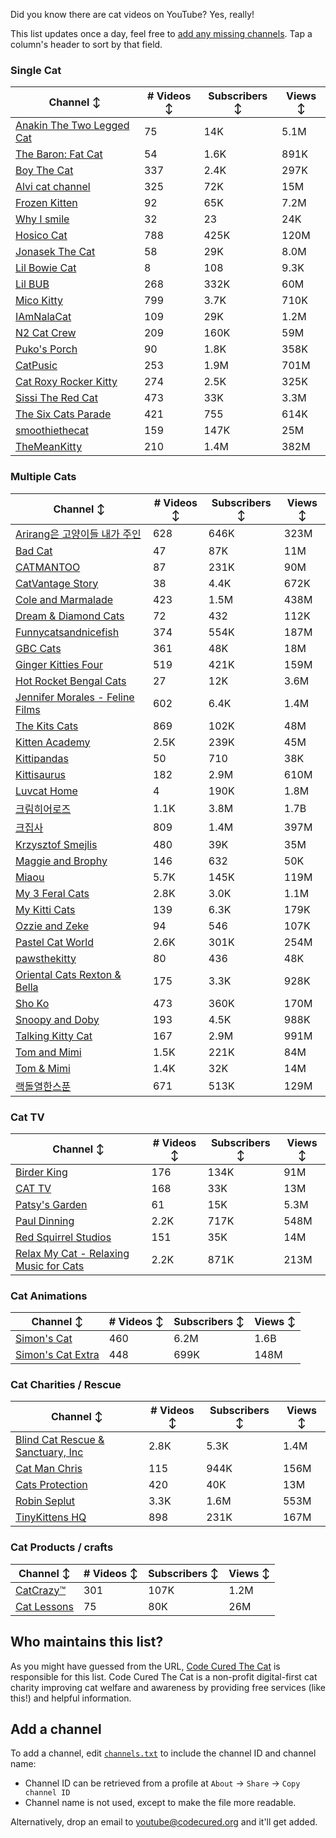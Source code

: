 Did you know there are cat videos on YouTube? Yes, really!

This list updates once a day, feel free to [add any missing channels](#add-a-channel). Tap a column's header to sort by that field.


### Single Cat

| Channel ↕ | # Videos ↕ | Subscribers ↕ | Views ↕ |
| --- | --- | --- | --- |
| [Anakin The Two Legged Cat](https://youtube.com/@anakintwolegs) | 75 | 14K | 5.1M |
| [The Baron: Fat Cat](https://youtube.com/@thebaronfatcat6603) | 54 | 1.6K | 891K |
| [Boy The Cat](https://youtube.com/@boythecat) | 337 | 2.4K | 297K |
| [Alvi cat channel](https://youtube.com/@alvicatchannel) | 325 | 72K | 15M |
| [Frozen Kitten](https://youtube.com/@frozenkitten) | 92 | 65K | 7.2M |
| [Why I smile](https://youtube.com/@whyismile) | 32 | 23 | 24K |
| [Hosico Cat](https://youtube.com/@hosico_cat) | 788 | 425K | 120M |
| [Jonasek The Cat](https://youtube.com/@jonasekthecat) | 58 | 29K | 8.0M |
| [Lil Bowie Cat](https://youtube.com/@lilbowiecat9121) | 8 | 108 | 9.3K |
| [Lil BUB](https://youtube.com/@lilbub) | 268 | 332K | 60M |
| [Mico Kitty](https://youtube.com/@micokitty) | 799 | 3.7K | 710K |
| [IAmNalaCat](https://youtube.com/@iamnalacat) | 109 | 29K | 1.2M |
| [N2 Cat Crew](https://youtube.com/@n2catcrew) | 209 | 160K | 59M |
| [Puko's Porch](https://youtube.com/@pukosporch) | 90 | 1.8K | 358K |
| [CatPusic](https://youtube.com/@catpusic) | 253 | 1.9M | 701M |
| [Cat Roxy Rocker Kitty](https://youtube.com/@rockerroxy) | 274 | 2.5K | 325K |
| [Sissi The Red Cat](https://youtube.com/@veterinarylife) | 473 | 33K | 3.3M |
| [The Six Cats Parade](https://youtube.com/@thesixcatsparade) | 421 | 755 | 614K |
| [smoothiethecat](https://youtube.com/@smoothiethecat) | 159 | 147K | 25M |
| [TheMeanKitty](https://youtube.com/@themeankitty) | 210 | 1.4M | 382M |

### Multiple Cats

| Channel ↕ | # Videos ↕ | Subscribers ↕ | Views ↕ |
| --- | --- | --- | --- |
| [Arirang은 고양이들 내가 주인](https://youtube.com/@arirang3) | 628 | 646K | 323M |
| [Bad Cat](https://youtube.com/@badcattube) | 47 | 87K | 11M |
| [CATMANTOO](https://youtube.com/@catmantoo) | 87 | 231K | 90M |
| [CatVantage Story](https://youtube.com/@catvantagestory) | 38 | 4.4K | 672K |
| [Cole and Marmalade](https://youtube.com/@coleandmarmalade) | 423 | 1.5M | 438M |
| [Dream & Diamond Cats](https://youtube.com/@dreamdiamondcats) | 72 | 432 | 112K |
| [Funnycatsandnicefish](https://youtube.com/@funnycatsandnicefish) | 374 | 554K | 187M |
| [GBC Cats](https://youtube.com/@gbccats) | 361 | 48K | 18M |
| [Ginger Kitties Four](https://youtube.com/@gingerkittiesfour) | 519 | 421K | 159M |
| [Hot Rocket Bengal Cats](https://youtube.com/@hotrocketbengalcats) | 27 | 12K | 3.6M |
| [Jennifer Morales - Feline Films](https://youtube.com/@jennifermoralesfelinefilms) | 602 | 6.4K | 1.4M |
| [The Kits Cats](https://youtube.com/@drnworbskitscats) | 869 | 102K | 48M |
| [Kitten Academy](https://youtube.com/@kittenacademy) | 2.5K | 239K | 45M |
| [Kittipandas](https://youtube.com/@kittipandas) | 50 | 710 | 38K |
| [Kittisaurus](https://youtube.com/@kittisaurus) | 182 | 2.9M | 610M |
| [Luvcat Home](https://youtube.com/@claireluvcat) | 4 | 190K | 1.8M |
| [크림히어로즈](https://youtube.com/@creamheros) | 1.1K | 3.8M | 1.7B |
| [크집사](https://youtube.com/@claire_luvcat) | 809 | 1.4M | 397M |
| [Krzysztof Smejlis](https://youtube.com/@bobonikita) | 480 | 39K | 35M |
| [Maggie and Brophy](https://youtube.com/@maggieandbrophy1327) | 146 | 632 | 50K |
| [Miaou](https://youtube.com/@miaou-cat) | 5.7K | 145K | 119M |
| [My 3 Feral Cats](https://youtube.com/@my3feralcats) | 2.8K | 3.0K | 1.1M |
| [My Kitti Cats](https://youtube.com/@mykitticats) | 139 | 6.3K | 179K |
| [Ozzie and Zeke](https://youtube.com/@ozzieandzeke) | 94 | 546 | 107K |
| [Pastel Cat World](https://youtube.com/@pastelcatworld) | 2.6K | 301K | 254M |
| [pawsthekitty](https://youtube.com/@pawsthekitty) | 80 | 436 | 48K |
| [Oriental Cats Rexton & Bella](https://youtube.com/@rextonorientalcat) | 175 | 3.3K | 928K |
| [Sho Ko](https://youtube.com/@shortyandkodi) | 473 | 360K | 170M |
| [Snoopy and Doby](https://youtube.com/@snoopyanddoby) | 193 | 4.5K | 988K |
| [Talking Kitty Cat](https://youtube.com/@stevecash83) | 167 | 2.9M | 991M |
| [Tom and Mimi](https://youtube.com/@tomandmimi) | 1.5K | 221K | 84M |
| [Tom & Mimi](https://youtube.com/@tom_and_mimi) | 1.4K | 32K | 14M |
| [랙돌열한스푼](https://youtube.com/@unboxingragdolls) | 671 | 513K | 129M |

### Cat TV

| Channel ↕ | # Videos ↕ | Subscribers ↕ | Views ↕ |
| --- | --- | --- | --- |
| [Birder King](https://youtube.com/@birderking) | 176 | 134K | 91M |
| [CAT TV](https://youtube.com/@cattvgames) | 168 | 33K | 13M |
| [Patsy's Garden](https://youtube.com/@patsysgarden) | 61 | 15K | 5.3M |
| [Paul Dinning](https://youtube.com/@pauldinningvideosforcats) | 2.2K | 717K | 548M |
| [Red Squirrel Studios](https://youtube.com/@redsquirrelstudios) | 151 | 35K | 14M |
| [Relax My Cat - Relaxing Music for Cats](https://youtube.com/@relaxmycat) | 2.2K | 871K | 213M |

### Cat Animations

| Channel ↕ | # Videos ↕ | Subscribers ↕ | Views ↕ |
| --- | --- | --- | --- |
| [Simon's Cat](https://youtube.com/@simonscat) | 460 | 6.2M | 1.6B |
| [Simon's Cat Extra](https://youtube.com/@simonscatextra) | 448 | 699K | 148M |

### Cat Charities / Rescue

| Channel ↕ | # Videos ↕ | Subscribers ↕ | Views ↕ |
| --- | --- | --- | --- |
| [Blind Cat Rescue & Sanctuary, Inc](https://youtube.com/@blindcatrescuesanctuary) | 2.8K | 5.3K | 1.4M |
| [Cat Man Chris](https://youtube.com/@catmanchrispoole) | 115 | 944K | 156M |
| [Cats Protection](https://youtube.com/@catsprotection) | 420 | 40K | 13M |
| [Robin Seplut](https://youtube.com/@robinseplut) | 3.3K | 1.6M | 553M |
| [TinyKittens HQ](https://youtube.com/@tinykittens) | 898 | 231K | 167M |

### Cat Products / crafts

| Channel ↕ | # Videos ↕ | Subscribers ↕ | Views ↕ |
| --- | --- | --- | --- |
| [CatCrazy™](https://youtube.com/@catcrazychannel) | 301 | 107K | 1.2M |
| [Cat Lessons](https://youtube.com/@catlessons) | 75 | 80K | 26M |


## Who maintains this list?

As you might have guessed from the URL, [Code Cured The Cat](https://codecured.org) is responsible for this list. Code Cured The Cat is a non-profit digital-first cat charity improving cat welfare and awareness by providing free services (like this!) and helpful information.

## Add a channel

To add a channel, edit [`channels.txt`](https://github.com/CodeCured/YouTubeIsForCats/blob/main/automation/channels.txt) to include the channel ID and channel name:
* Channel ID can be retrieved from a profile at `About` -> `Share` -> `Copy channel ID`
* Channel name is not used, except to make the file more readable.

Alternatively, drop an email to [youtube@codecured.org](mailto:youtube@codecured.org) and it'll get added.
